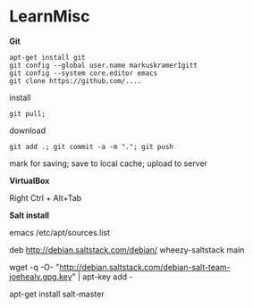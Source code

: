 LearnMisc
========

**Git**

    apt-get install git
    git config --global user.name markuskramerIgitt
    git config --system core.editor emacs
    git clone https://github.com/....
install

    git pull; 
download

    git add .; git commit -a -m "."; git push
mark for saving; save to local cache; upload to server



**VirtualBox**

Right Ctrl + Alt+Tab


**Salt install**

emacs /etc/apt/sources.list

deb http://debian.saltstack.com/debian/ wheezy-saltstack main

wget -q -O- "http://debian.saltstack.com/debian-salt-team-joehealy.gpg.key" | apt-key add -


apt-get install salt-master

